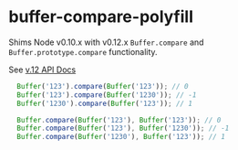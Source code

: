 # buffer-compare-polyfill

Shims Node v0.10.x with v0.12.x `Buffer.compare` and `Buffer.prototype.compare` functionality.

See [v.12 API Docs](http://nodejs.org/api/buffer.html#buffer_buf_compare_otherbuffer)

```js
  Buffer('123').compare(Buffer('123')); // 0
  Buffer('123').compare(Buffer('1230')); // -1
  Buffer('1230').compare(Buffer('123')); // 1

  Buffer.compare(Buffer('123'), Buffer('123')); // 0
  Buffer.compare(Buffer('123'), Buffer('1230')); // -1
  Buffer.compare(Buffer('1230'), Buffer('123')); // 1
```

